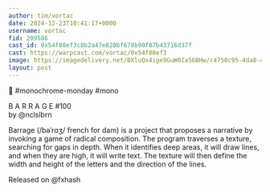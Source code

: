 ```yaml
---
author: tim/vortac
date: 2024-12-23T10:41:17+0000
username: vortac
fid: 209586
cast_id: 0x54f80ef3c8b2a47e820bf678b90f07b43716d37f
cast: https://warpcast.com/vortac/0x54f80ef3
image: https://imagedelivery.net/BXluQx4ige9GuW0Ia56BHw/c4750c95-4da8-442e-31b0-729bdb82e000/original
layout: post
---
```

🖤 #monochrome-monday #mono  
  
B A R R A G E  #100  
by @nclslbrn   
  
Barrage (/bəˈrɑʒ/ french for dam) is a project that proposes a narrative by invoking a game of radical composition. The program traverses a texture, searching for gaps in depth. When it identifies deep areas, it will draw lines, and when they are high, it will write text. The texture will then define the width and height of the letters and the direction of the lines.  
  
Released on @fxhash  

<img src='https://imagedelivery.net/BXluQx4ige9GuW0Ia56BHw/c4750c95-4da8-442e-31b0-729bdb82e000/original' alt='' referrerpolicy='no-referrer'/>